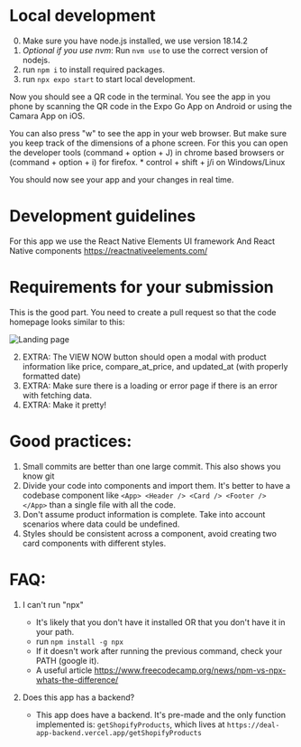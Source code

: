 
# Local development
0. Make sure you have node.js installed, we use version 18.14.2
1. *Optional if you use nvm*:  Run `nvm use` to use the correct version of nodejs.
2. run `npm i` to install required packages.
3. run `npx expo start` to start local development.


Now you should see a QR code in the terminal.
You see the app in you phone by scanning the QR code in the Expo Go App on Android or using the Camara App on iOS.

You can also press "w" to see the app in your web browser. But make sure you keep track of the dimensions of a phone screen. For this you can open the developer tools (command + option + J) in chrome based browsers or (command + option + i) for firefox. 
    * control + shift + j/i on Windows/Linux

You should now see your app and your changes in real time.

# Development guidelines
For this app we use the React Native Elements UI framework And React Native components
https://reactnativeelements.com/

# Requirements for your submission
This is the good part. You need to create a pull request so that the code homepage looks similar to this:

![Landing page](https://github.com/g-vega-cl/deal-app-interview/blob/main/readme-images/deal-app-interview-gif-example.gif?raw=true)

2. EXTRA: The VIEW NOW button should open a modal with product information like price, compare_at_price, and updated_at (with properly formatted date)
3. EXTRA: Make sure there is a loading or error page if there is an error with fetching data.
4. EXTRA: Make it pretty!
# Good practices:
1. Small commits are better than one large commit. This also shows you know git
2. Divide your code into components and import them. It's better to have a codebase component like `<App> <Header /> <Card /> <Footer /> </App>` than a single file with all the code.
3. Don't assume product information is complete. Take into account scenarios where data could be undefined.
4. Styles should be consistent across a component, avoid creating two card components with different styles.


# FAQ:
1. I can't run "npx"
    * It's likely that you don't have it installed OR that you don't have it in your path.
    * run `npm install -g npx`
    * If it doesn't work after running the previous command, check your PATH (google it).
    * A useful article https://www.freecodecamp.org/news/npm-vs-npx-whats-the-difference/

2. Does this app has a backend?
    * This app does have a backend. It's pre-made and the only function implemented is: `getShopifyProducts`, which lives at `https://deal-app-backend.vercel.app/getShopifyProducts`
